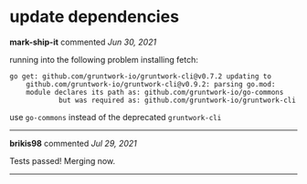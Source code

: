 # update dependencies

**mark-ship-it** commented *Jun 30, 2021*

running into the following problem installing fetch:
```
go get: github.com/gruntwork-io/gruntwork-cli@v0.7.2 updating to
	github.com/gruntwork-io/gruntwork-cli@v0.9.2: parsing go.mod:
	module declares its path as: github.com/gruntwork-io/go-commons
	        but was required as: github.com/gruntwork-io/gruntwork-cli
```

use `go-commons` instead of the deprecated `gruntwork-cli`
<br />
***


**brikis98** commented *Jul 29, 2021*

Tests passed! Merging now.
***

